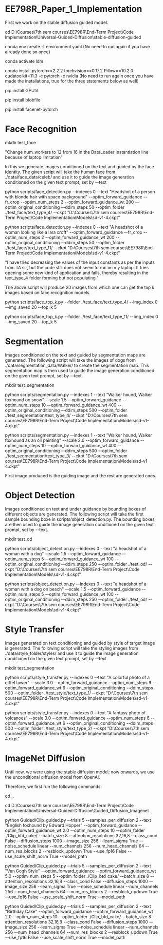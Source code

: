 # EE798R_Paper_1_Implementation

First we work on the stable diffusion guided model.

cd D:\Courses\7th sem courses\EE798R\End-Term Project\Code Implementation\Universal-Guided-Diffusion\stable-diffusion-guided

conda env create -f environment.yaml (No need to run again if you have already done so once)

conda activate ldm

conda install pytorch==2.2.2 torchvision==0.17.2 Pillow==10.2.0 cudatoolkit=11.3 -c pytorch -c nvidia (No need to run again once you have made the installations, true for the three statements below as well)

pip install GPUtil

pip install blobfile

pip install facenet-pytorch

# Face Recognition

mkdir test_face

"Change num_workers to 12 from 16 in the DataLoader instantiation line because of laptop limitation"

In this we generate images conditioned on the text and guided by the face identity.
The given script will take the human face from ./data/face_data/celeb/ and use it to guide the image generation conditioned on the given text prompt, set by --text

python scripts/face_detection.py --indexes 0 --text "Headshot of a person with blonde hair with space background" --optim_forward_guidance --fr_crop --optim_num_steps 2 --optim_forward_guidance_wt 200 --optim_original_conditioning --ddim_steps 50 --optim_folder ./test_face/text_type_4/ --ckpt "D:\Courses\7th sem courses\EE798R\End-Term Project\Code Implementation\Models\sd-v1-4.ckpt"

python scripts/face_detection.py --indexes 0 --text "A headshot of a woman looking like a lara croft" --optim_forward_guidance --fr_crop --optim_num_steps 2 --optim_forward_guidance_wt 200 --optim_original_conditioning --ddim_steps 50 --optim_folder ./test_face/text_type_11/ --ckpt "D:\Courses\7th sem courses\EE798R\End-Term Project\Code Implementation\Models\sd-v1-4.ckpt"

"I have tried decreasing the values of the input constants as per the inputs from TA sir, but the code still does not seem to run on my laptop. It tries opening some new kind of application and fails, thereby resulting in the text_type_4 folder forming but not populating."

The above script will produce 20 images from which one can get the top k images based on face recognition models.

python scripts/face_top_k.py --folder ./test_face/text_type_4/ --img_index 0 --img_saved 20 --top_k 5

python scripts/face_top_k.py --folder ./test_face/text_type_11/ --img_index 0 --img_saved 20 --top_k 5

# Segmentation

Images conditioned on the text and guided by segmentation maps are generated. The following script will take the images of dogs from ./data/segmentation_data/Walker/ to create the segmentation map. This segmentation map is then used to guide the image generation conditioned on the given text prompt, set by --text.

mkdir test_segmentation

python scripts/segmentation.py --indexes 1 --text "Walker hound, Walker foxhound on snow" --scale 1.5 --optim_forward_guidance --optim_num_steps 10 --optim_forward_guidance_wt 400 --optim_original_conditioning --ddim_steps 500 --optim_folder ./test_segmentation/text_type_4/ --ckpt "D:\Courses\7th sem courses\EE798R\End-Term Project\Code Implementation\Models\sd-v1-4.ckpt"

python scripts/segmentation.py --indexes 1 --text "Walker hound, Walker foxhound as an oil painting" --scale 2.0 --optim_forward_guidance --optim_num_steps 10 --optim_forward_guidance_wt 400 --optim_original_conditioning --ddim_steps 500 --optim_folder ./test_segmentation/text_type_3/ --ckpt "D:\Courses\7th sem courses\EE798R\End-Term Project\Code Implementation\Models\sd-v1-4.ckpt"

First image produced is the guiding image and the rest are generated ones.

# Object Detection

Images conditioned on text and under guidance by bounding boxes of different objects are generated. The following script will take the first sample bounding boxe in scripts/object_detection.py. The bounding boxes are then used to guide the image generation conditioned on the given text prompt, set by --text.

mkdir test_od

python scripts/object_detection.py --indexes 0 --text "a headshot of a woman with a dog" --scale 1.5 --optim_forward_guidance --optim_num_steps 5 --optim_forward_guidance_wt 100 --optim_original_conditioning --ddim_steps 250 --optim_folder ./test_od/ --ckpt "D:\Courses\7th sem courses\EE798R\End-Term Project\Code Implementation\Models\sd-v1-4.ckpt"

python scripts/object_detection.py --indexes 0 --text "a headshot of a woman with a dog on beach" --scale 1.5 --optim_forward_guidance --optim_num_steps 5 --optim_forward_guidance_wt 100 --optim_original_conditioning --ddim_steps 250 --optim_folder ./test_od/ --ckpt "D:\Courses\7th sem courses\EE798R\End-Term Project\Code Implementation\Models\sd-v1-4.ckpt"

# Style Transfer

Images generated on text conditioning and guided by style of target image is generated. The following script will take the styling images from ./data/style_folder/styles/ and use it to guide the image generation conditioned on the given text prompt, set by --text

mkdir test_segmentation

python scripts/style_transfer.py --indexes 0 --text "A colorful photo of a eiffel tower" --scale 3.0 --optim_forward_guidance --optim_num_steps 6 --optim_forward_guidance_wt 6 --optim_original_conditioning --ddim_steps 500 --optim_folder ./test_style/text_type_1/ --ckpt "D:\Courses\7th sem courses\EE798R\End-Term Project\Code Implementation\Models\sd-v1-4.ckpt"

python scripts/style_transfer.py --indexes 0 --text "A fantasy photo of volcanoes" --scale 3.0 --optim_forward_guidance --optim_num_steps 6 --optim_forward_guidance_wt 6 --optim_original_conditioning --ddim_steps 500 --optim_folder ./test_style/text_type_2/ --ckpt "D:\Courses\7th sem courses\EE798R\End-Term Project\Code Implementation\Models\sd-v1-4.ckpt"

# ImageNet Diffusion

Until now, we were using the stable diffusion model; now onwards, we use the unconditional diffusion model from OpenAI.

Therefore, we first run the following commands:

cd ..

cd D:\Courses\7th sem courses\EE798R\End-Term Project\Code Implementation\Universal-Guided-Diffusion\Guided_Diffusion_Imagenet

python Guided/Clip_guided.py --trials 5 --samples_per_diffusion 2 --text "English foxhound by Edward Hopper" --optim_forward_guidance --optim_forward_guidance_wt 2.0 --optim_num_steps 10 --optim_folder ./Clip_btd_cake/ --batch_size 8 --attention_resolutions 32,16,8 --class_cond False --diffusion_steps 1000 --image_size 256 --learn_sigma True --noise_schedule linear --num_channels 256 --num_head_channels 64 --num_res_blocks 2 --resblock_updown True --use_fp16 False --use_scale_shift_norm True --model_path <Path to the unconditional diffusion model>

python Guided/Clip_guided.py --trials 5 --samples_per_diffusion 2 --text "Van Gogh Style" --optim_forward_guidance --optim_forward_guidance_wt 5.0 --optim_num_steps 5 --optim_folder ./Clip_btd_cake/ --batch_size 8 --attention_resolutions 32,16,8 --class_cond False --diffusion_steps 1000 --image_size 256 --learn_sigma True --noise_schedule linear --num_channels 256 --num_head_channels 64 --num_res_blocks 2 --resblock_updown True --use_fp16 False --use_scale_shift_norm True --model_path <Path to the unconditional diffusion model>

python Guided/Clip_guided.py --trials 5 --samples_per_diffusion 2 --text "Birthday Cake" --optim_forward_guidance --optim_forward_guidance_wt 2.0 --optim_num_steps 10 --optim_folder ./Clip_btd_cake/ --batch_size 8 --attention_resolutions 32,16,8 --class_cond False --diffusion_steps 1000 --image_size 256 --learn_sigma True --noise_schedule linear --num_channels 256 --num_head_channels 64 --num_res_blocks 2 --resblock_updown True --use_fp16 False --use_scale_shift_norm True --model_path <Path to the unconditional diffusion model>

